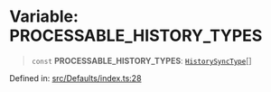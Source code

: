 # Variable: PROCESSABLE\_HISTORY\_TYPES

> `const` **PROCESSABLE\_HISTORY\_TYPES**: [`HistorySyncType`](../namespaces/proto/namespaces/Message/namespaces/HistorySyncNotification/enumerations/HistorySyncType.md)[]

Defined in: [src/Defaults/index.ts:28](https://github.com/Fokusdotid/bail/blob/546bbbb35e652e95f45982a71bee62b2c682e4eb/src/Defaults/index.ts#L28)
